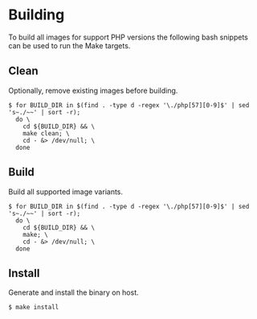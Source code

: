 # Building

To build all images for support PHP versions the following bash snippets can be used to run the Make targets.

## Clean

Optionally, remove existing images before building.

```
$ for BUILD_DIR in $(find . -type d -regex '\./php[57][0-9]$' | sed 's~./~~' | sort -r);
  do \
    cd ${BUILD_DIR} && \
    make clean; \
    cd - &> /dev/null; \
  done
```

## Build

Build all supported image variants.

```
$ for BUILD_DIR in $(find . -type d -regex '\./php[57][0-9]$' | sed 's~./~~' | sort -r);
  do \
    cd ${BUILD_DIR} && \
    make; \
    cd - &> /dev/null; \
  done
```

## Install

Generate and install the binary on host.

```
$ make install
```